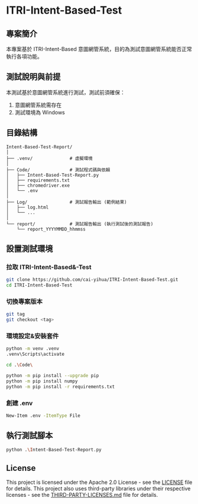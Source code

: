 # ITRI-Intent-Based-Test

## 專案簡介
本專案基於 ITRI-Intent-Based 意圖網管系統，目的為測試意圖網管系統能否正常執行各項功能。

## 測試說明與前提
本測試基於意圖網管系統進行測試，測試前須確保：
1. 意圖網管系統需存在
2. 測試環境為 Windows

## 目錄結構
```
Intent-Based-Test-Report/
│
├── .venv/              # 虛擬環境
│
├── Code/               # 測試程式碼與依賴
│   ├── Intent-Based-Test-Report.py
│   ├── requirements.txt
│   ├── chromedriver.exe
│   └── .env
│
├── Log/                # 測試報告輸出 (範例結果)
│   ├── log.html
│   └── ...
│
└── report/             # 測試報告輸出 (執行測試後的測試報告)
    └── report_YYYYMMDD_hhmmss
```

## 設置測試環境
### 拉取 ITRI-Intent-Based&-Test
```bash
git clone https://github.com/cai-yihua/ITRI-Intent-Based-Test.git
cd ITRI-Intent-Based-Test
```

### 切換專案版本
```bash
git tag
git checkout <tag>
```

### 環境設定&安裝套件
```bash
python -m venv .venv
.venv\Scripts\activate

cd .\Code\

python -m pip install --upgrade pip
python -m pip install numpy
python -m pip install -r requirements.txt
```

### 創建 .env
```bash
New-Item .env -ItemType File
```

## 執行測試腳本
```bash
python .\Intent-Based-Test-Report.py
```

## License
This project is licensed under the Apache 2.0 License - see the [LICENSE](./LICENSE) file for details.
This project also uses third-party libraries under their respective licenses - see the [THIRD-PARTY-LICENSES.md](./THIRD-PARTY-LICENSES.md) file for details.
